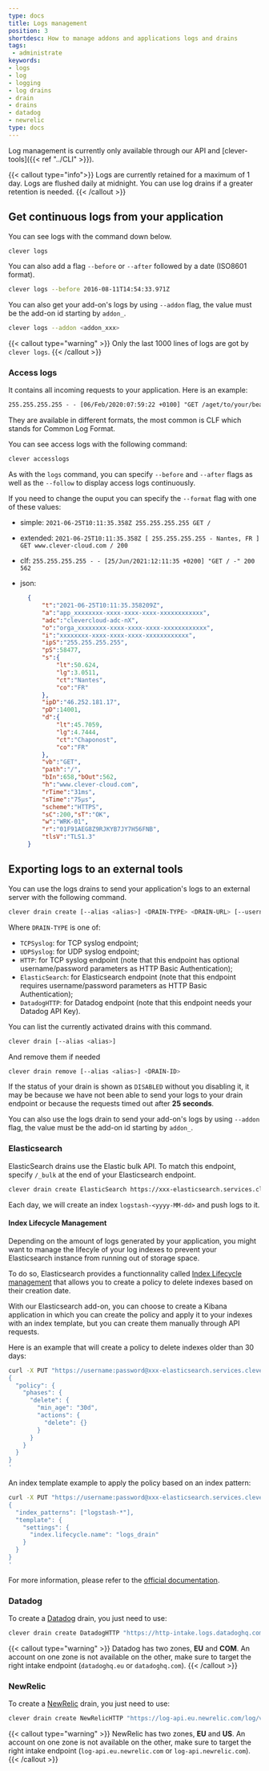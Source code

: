 ```yaml
---
type: docs
title: Logs management
position: 3
shortdesc: How to manage addons and applications logs and drains
tags:
 - administrate
keywords:
- logs
- log
- logging
- log drains
- drain
- drains
- datadog
- newrelic
type: docs
---
```


Log management is currently only available through our API and [clever-tools]({{< ref "../CLI" >}}).

{{< callout type="info">}}
Logs are currently retained for a maximum of 1 day. Logs are flushed daily at midnight.
You can use log drains if a greater retention is needed.
{{< /callout >}}

## Get continuous logs from your application

You can see logs with the command down below.

```bash
clever logs
```

You can also add a flag `--before` or `--after` followed by a date (ISO8601 format).

```bash
clever logs --before 2016-08-11T14:54:33.971Z
```

You can also get your add-on's logs by using `--addon` flag, the value must be the add-on id starting by `addon_`. 

```bash
clever logs --addon <addon_xxx>
```

{{< callout type="warning" >}}
   Only the last 1000 lines of logs are got by `clever logs`.
{{< /callout >}}

### Access logs

It contains all incoming requests to your application. Here is an example:

```txt
255.255.255.255 - - [06/Feb/2020:07:59:22 +0100] "GET /aget/to/your/beautiful/website -" 200 1453
```

They are available in different formats, the most common is CLF which stands for Common Log Format.

You can see access logs with the following command:

```bash
clever accesslogs
```

As with the `logs` command, you can specify `--before` and `--after` flags as well as the `--follow`  to display access logs continuously.

If you need to change the ouput you can specify the `--format` flag with one of these values:

- simple: `2021-06-25T10:11:35.358Z 255.255.255.255 GET /`
- extended: `2021-06-25T10:11:35.358Z [ 255.255.255.255 - Nantes, FR ] GET www.clever-cloud.com / 200`
- clf: `255.255.255.255 - - [25/Jun/2021:12:11:35 +0200] "GET / -" 200 562`
- json:
  
  ```json
    {
        "t":"2021-06-25T10:11:35.358209Z",
        "a":"app_xxxxxxxx-xxxx-xxxx-xxxx-xxxxxxxxxxxx",
        "adc":"clevercloud-adc-nX",
        "o":"orga_xxxxxxxx-xxxx-xxxx-xxxx-xxxxxxxxxxxx",
        "i":"xxxxxxxx-xxxx-xxxx-xxxx-xxxxxxxxxxxx",
        "ipS":"255.255.255.255",
        "pS":58477,
        "s":{
            "lt":50.624,
            "lg":3.0511,
            "ct":"Nantes",
            "co":"FR"
        },
        "ipD":"46.252.181.17",
        "pD":14001,
        "d":{
            "lt":45.7059,
            "lg":4.7444,
            "ct":"Chaponost",
            "co":"FR"
        },
        "vb":"GET",
        "path":"/",
        "bIn":658,"bOut":562,
        "h":"www.clever-cloud.com",
        "rTime":"31ms",
        "sTime":"75μs",
        "scheme":"HTTPS",
        "sC":200,"sT":"OK",
        "w":"WRK-01",
        "r":"01F91AEG8Z9RJKYB7JY7H56FNB",
        "tlsV":"TLS1.3"
    }
  ```

## Exporting logs to an external tools

You can use the logs drains to send your application's logs to an external server with the following command.

```bash
clever drain create [--alias <alias>] <DRAIN-TYPE> <DRAIN-URL> [--username <username>] [--password <password>]
```

Where `DRAIN-TYPE` is one of:

- `TCPSyslog`: for TCP syslog endpoint;
- `UDPSyslog`: for UDP syslog endpoint;
- `HTTP`: for TCP syslog endpoint (note that this endpoint has optional username/password parameters as HTTP Basic Authentication);
- `ElasticSearch`: for Elasticsearch endpoint (note that this endpoint requires username/password parameters as HTTP Basic Authentication);
- `DatadogHTTP`: for Datadog endpoint (note that this endpoint needs your Datadog API Key).

You can list the currently activated drains with this command.

```bash
clever drain [--alias <alias>]
```

And remove them if needed

```bash
clever drain remove [--alias <alias>] <DRAIN-ID>
```

If the status of your drain is shown as `DISABLED` without you disabling it, it may be because we  have not been able to send your logs to your drain endpoint or because the requests timed out after **25 seconds**.

You can also use the logs drain to send your add-on's logs by using `--addon` flag, the value must be the add-on id starting by `addon_`. 

### Elasticsearch

ElasticSearch drains use the Elastic bulk API. To match this endpoint, specify `/_bulk` at the end of your Elasticsearch endpoint.

```bash
clever drain create ElasticSearch https://xxx-elasticsearch.services.clever-cloud.com/_bulk --username USERNAME --password PASSWORD
```

Each day, we will create an index `logstash-<yyyy-MM-dd>` and push logs to it.

#### Index Lifecycle Management

Depending on the amount of logs generated by your application, you might want to manage the lifecyle of your log indexes to prevent your Elasticsearch instance from running out of storage space.

To do so, Elasticsearch provides a functionnality called [Index Lifecycle management](https://www.elastic.co/guide/en/elasticsearch/reference/current/index-lifecycle-management.html) that allows you to create a policy to delete indexes based on their creation date.

With our Elasticsearch add-on, you can choose to create a Kibana application in which you can create the policy and apply it to your indexes with an index template, but you can create them manually through API requests.

Here is an example that will create a policy to delete indexes older than 30 days:

```bash
curl -X PUT "https://username:password@xxx-elasticsearch.services.clever-cloud.com/_ilm/policy/logs_drain?pretty" -H 'Content-Type: application/json' -d'
{
  "policy": {
    "phases": {
      "delete": {
        "min_age": "30d",
        "actions": {
          "delete": {} 
        }
      }
    }
  }
}
'
```

An index template example to apply the policy based on an index pattern:

```bash
curl -X PUT "https://username:password@xxx-elasticsearch.services.clever-cloud.com/_index_template/logs_drain?pretty" -H 'Content-Type: application/json' -d'
{
  "index_patterns": ["logstash-*"], 
  "template": {
    "settings": {
      "index.lifecycle.name": "logs_drain"
    }
  }
}
'
```

For more information, please refer to the [official documentation](https://www.elastic.co/guide/en/elasticsearch/reference/current/set-up-lifecycle-policy.html).

### Datadog

To create a [Datadog](https://docs.datadoghq.com/fr/api/latest/logs/#send-logs) drain, you just need to use:

```bash
clever drain create DatadogHTTP "https://http-intake.logs.datadoghq.com/v1/input/<API_KEY>?ddsource=clevercloud&service=<SERVICE>&hostname=<HOST>"
```

{{< callout type="warning" >}}
Datadog has two zones, **EU** and **COM**. An account on one zone is not available on the other, make sure to target the right intake endpoint (`datadoghq.eu` or `datadoghq.com`).
{{< /callout >}}

### NewRelic

To create a [NewRelic](https://docs.newrelic.com/docs/logs/log-api/introduction-log-api/) drain, you just need to use:

```bash
clever drain create NewRelicHTTP "https://log-api.eu.newrelic.com/log/v1" --api-key "<API_KEY>"
```

{{< callout type="warning" >}}
NewRelic has two zones, **EU** and **US**. An account on one zone is not available on the other, make sure to target the right intake endpoint (`log-api.eu.newrelic.com` or `log-api.newrelic.com`).
{{< /callout >}}
